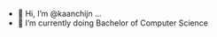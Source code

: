 - 👋 Hi, I’m @kaanchijn ...
- 🌱 I’m currently doing Bachelor of Computer Science

<!---
kaanchijn/kaanchijn is a ✨ special ✨ repository because its `README.md` (this file) appears on your GitHub profile.
You can click the Preview link to take a look at your changes.
--->
